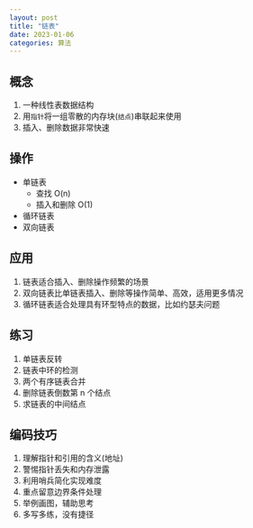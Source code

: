 ```yaml
---
layout: post
title: "链表"
date: 2023-01-06
categories: 算法
---
```


## 概念

1. 一种线性表数据结构
2. 用`指针`将一组零散的内存块(`结点`)串联起来使用
3. 插入、删除数据非常快速

## 操作

- 单链表
  - 查找 O(n)
  - 插入和删除 O(1)
- 循环链表
- 双向链表

## 应用

1. 链表适合插入、删除操作频繁的场景
2. 双向链表比单链表插入、删除等操作简单、高效，适用更多情况
3. 循环链表适合处理具有环型特点的数据，比如约瑟夫问题

## 练习

1. 单链表反转
2. 链表中环的检测
3. 两个有序链表合并
4. 删除链表倒数第 n 个结点
5. 求链表的中间结点

## 编码技巧

1. 理解指针和引用的含义(地址)
2. 警惕指针丢失和内存泄露
3. 利用哨兵简化实现难度
4. 重点留意边界条件处理
5. 举例画图，辅助思考
6. 多写多练，没有捷径
